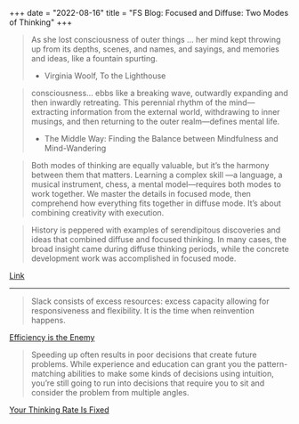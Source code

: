 +++
date = "2022-08-16"
title = "FS Blog: Focused and Diffuse: Two Modes of Thinking"
+++

> As she lost consciousness of outer things … her mind kept throwing up from its depths, scenes, and names, and sayings, and memories and ideas, like a fountain spurting.
> - Virginia Woolf, To the Lighthouse

> consciousness… ebbs like a breaking wave, outwardly expanding and then inwardly retreating. This perennial rhythm of the mind—extracting information from the external world, withdrawing to inner musings, and then returning to the outer realm—defines mental life.
> - The Middle Way: Finding the Balance between Mindfulness and Mind-Wandering

> Both modes of thinking are equally valuable, but it’s the harmony between them that matters. Learning a complex skill —a language, a musical instrument, chess, a mental model—requires both modes to work together. We master the details in focused mode, then comprehend how everything fits together in diffuse mode. It’s about combining creativity with execution.

> History is peppered with examples of serendipitous discoveries and ideas that combined diffuse and focused thinking. In many cases, the broad insight came during diffuse thinking periods, while the concrete development work was accomplished in focused mode.

[Link](https://fs.blog/focused-diffuse-thinking/)

---

> Slack consists of excess resources: excess capacity allowing for responsiveness and flexibility. It is the time when reinvention happens.

[Efficiency is the Enemy](https://fs.blog/slack/)

> Speeding up often results in poor decisions that create future problems. While experience and education can grant you the pattern-matching abilities to make some kinds of decisions using intuition, you’re still going to run into decisions that require you to sit and consider the problem from multiple angles.

[Your Thinking Rate Is Fixed](https://fs.blog/thinking-rate-fixed/)
